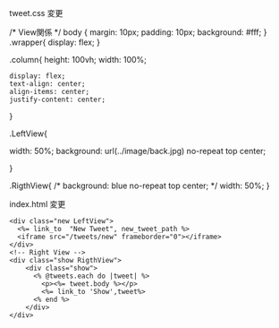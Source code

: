 tweet.css 変更

/* View関係 */
body {
    margin: 10px;
    padding: 10px;
    background: #fff;
}
.wrapper{
  display: flex;
}

.column{
    height: 100vh;
    width: 100%;

    display: flex;
    text-align: center;
    align-items: center;
    justify-content: center;
}

.LeftView{

  width: 50%;
  background: url(../image/back.jpg) no-repeat top center;

}

.RigthView{
    /* background: blue no-repeat top center; */
    width: 50%;
}

index.html 変更
<div class="wrapper">
      <!-- Left View -->

    <div class="new LeftView">
      <%= link_to  "New Tweet", new_tweet_path %>
      <iframe src="/tweets/new" frameborder="0"></iframe>
    </div>
    <!-- Right View -->
    <div class="show RigthView">
        <div class="show">
          <% @tweets.each do |tweet| %>
            <p><%= tweet.body %></p>
            <%= link_to 'Show',tweet%>
          <% end %>
        </div>
    </div>

</div>
